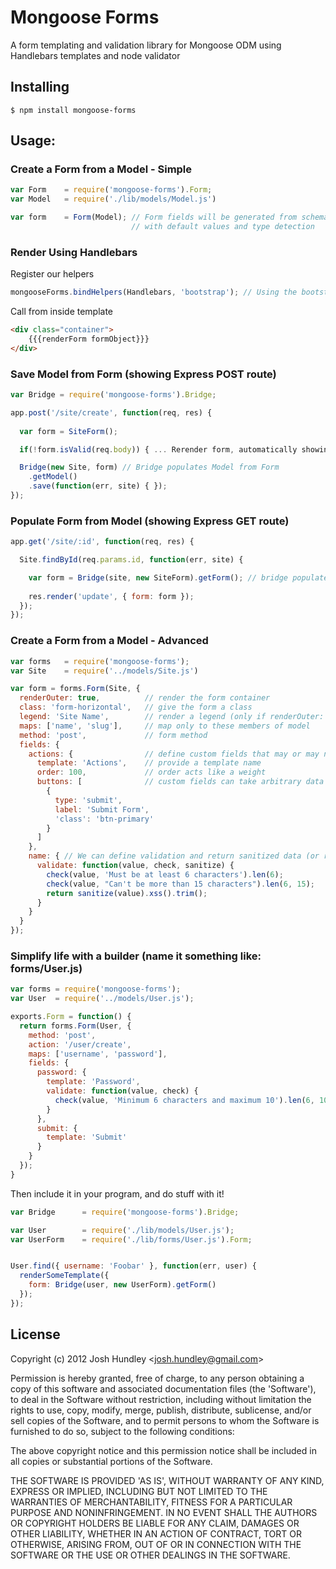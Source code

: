 # Mongoose Forms

A form templating and validation library for Mongoose ODM using Handlebars templates and node validator

## Installing

    $ npm install mongoose-forms

## Usage:

### Create a Form from a Model - Simple

```javascript
var Form    = require('mongoose-forms').Form;
var Model   = require('./lib/models/Model.js')

var form    = Form(Model); // Form fields will be generated from schema
                           // with default values and type detection
```

### Render Using Handlebars

Register our helpers

```javascript
mongooseForms.bindHelpers(Handlebars, 'bootstrap'); // Using the bootstrap markup style
```

Call from inside template

```html
<div class="container">
    {{{renderForm formObject}}}
</div>
```

### Save Model from Form (showing Express POST route) 

```javascript
var Bridge = require('mongoose-forms').Bridge;

app.post('/site/create', function(req, res) {
  
  var form = SiteForm();

  if(!form.isValid(req.body)) { ... Rerender form, automatically showing errors ... }

  Bridge(new Site, form) // Bridge populates Model from Form
    .getModel()
    .save(function(err, site) { });
});
```

### Populate Form from Model (showing Express GET route)

```javascript
app.get('/site/:id', function(req, res) {

  Site.findById(req.params.id, function(err, site) {

    var form = Bridge(site, new SiteForm).getForm(); // bridge populates Form from Model
    
    res.render('update', { form: form });
  });
});
```

### Create a Form from a Model - Advanced

```javascript
var forms   = require('mongoose-forms');
var Site    = require('../models/Site.js')

var form = forms.Form(Site, {
  renderOuter: true,          // render the form container
  class: 'form-horizontal',   // give the form a class
  legend: 'Site Name',        // render a legend (only if renderOuter: true)
  maps: ['name', 'slug'],     // map only to these members of model
  method: 'post',             // form method
  fields: {
    actions: {                // define custom fields that may or may not exist in your model
      template: 'Actions',    // provide a template name
      order: 100,             // order acts like a weight
      buttons: [              // custom fields can take arbitrary data
        {
          type: 'submit',
          label: 'Submit Form',
          'class': 'btn-primary'
        }
      ]
    },
    name: { // We can define validation and return sanitized data (or return nothing to simply passthrough)
      validate: function(value, check, sanitize) {
        check(value, 'Must be at least 6 characters').len(6);
        check(value, "Can't be more than 15 characters").len(6, 15);
        return sanitize(value).xss().trim();
      }
    }
  }
});

```

### Simplify life with a builder (name it something like: forms/User.js)

```javascript
var forms = require('mongoose-forms');
var User  = require('../models/User.js');

exports.Form = function() {
  return forms.Form(User, {
    method: 'post',
    action: '/user/create',
    maps: ['username', 'password'],
    fields: {
      password: {
        template: 'Password',
        validate: function(value, check) {
          check(value, 'Minimum 6 characters and maximum 10').len(6, 10);
        }
      },
      submit: {
        template: 'Submit'
      }
    }
  });
}
```

Then include it in your program, and do stuff with it!

```javascript
var Bridge      = require('mongoose-forms').Bridge;

var User        = require('./lib/models/User.js');
var UserForm    = require('./lib/forms/User.js').Form;


User.find({ username: 'Foobar' }, function(err, user) {
  renderSomeTemplate({
    form: Bridge(user, new UserForm).getForm()
  });
});

```

## License

Copyright (c) 2012 Josh Hundley &lt;josh.hundley@gmail.com&gt;

Permission is hereby granted, free of charge, to any person obtaining
a copy of this software and associated documentation files (the
'Software'), to deal in the Software without restriction, including
without limitation the rights to use, copy, modify, merge, publish,
distribute, sublicense, and/or sell copies of the Software, and to
permit persons to whom the Software is furnished to do so, subject to
the following conditions:

The above copyright notice and this permission notice shall be
included in all copies or substantial portions of the Software.

THE SOFTWARE IS PROVIDED 'AS IS', WITHOUT WARRANTY OF ANY KIND,
EXPRESS OR IMPLIED, INCLUDING BUT NOT LIMITED TO THE WARRANTIES OF
MERCHANTABILITY, FITNESS FOR A PARTICULAR PURPOSE AND NONINFRINGEMENT.
IN NO EVENT SHALL THE AUTHORS OR COPYRIGHT HOLDERS BE LIABLE FOR ANY
CLAIM, DAMAGES OR OTHER LIABILITY, WHETHER IN AN ACTION OF CONTRACT,
TORT OR OTHERWISE, ARISING FROM, OUT OF OR IN CONNECTION WITH THE
SOFTWARE OR THE USE OR OTHER DEALINGS IN THE SOFTWARE.